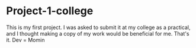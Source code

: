 # Project-1-college
This is my first project. I was asked to submit it at my college as a practical, and I thought making a copy of my work would be beneficial for me. That's it.
Dev = Momin
